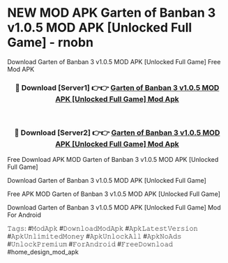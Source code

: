 # NEW MOD APK Garten of Banban 3 v1.0.5 MOD APK [Unlocked Full Game] - rnobn
Download Garten of Banban 3 v1.0.5 MOD APK [Unlocked Full Game] Free Mod APK

<div align="center">
<h3>🔴 Download [Server1] 👉👉 <a href="https://apk-comot.site?title=Garten_of_Banban_3_v1.0.5_MOD_APK_[Unlocked_Full_Game]">Garten of Banban 3 v1.0.5 MOD APK [Unlocked Full Game] Mod Apk</a></h3><br>

<h3>🔴 Download [Server2] 👉👉 <a href="https://apk-comot.site?title=Garten_of_Banban_3_v1.0.5_MOD_APK_[Unlocked_Full_Game]">Garten of Banban 3 v1.0.5 MOD APK [Unlocked Full Game] Mod Apk</a></h3>
</div>


Free Download APK MOD Garten of Banban 3 v1.0.5 MOD APK [Unlocked Full Game]

Download Garten of Banban 3 v1.0.5 MOD APK [Unlocked Full Game] 

Free APK MOD Garten of Banban 3 v1.0.5 MOD APK [Unlocked Full Game] 

Download Garten of Banban 3 v1.0.5 MOD APK [Unlocked Full Game] Mod For Android

𝚃𝚊𝚐𝚜: #𝙼𝚘𝚍𝙰𝚙𝚔 #𝙳𝚘𝚠𝚗𝚕𝚘𝚊𝚍𝙼𝚘𝚍𝙰𝚙𝚔 #𝙰𝚙𝚔𝙻𝚊𝚝𝚎𝚜𝚝𝚅𝚎𝚛𝚜𝚒𝚘𝚗 #𝙰𝚙𝚔𝚄𝚗𝚕𝚒𝚖𝚒𝚝𝚎𝚍𝙼𝚘𝚗𝚎𝚢 #𝙰𝚙𝚔𝚄𝚗𝚕𝚘𝚌𝚔𝙰𝚕𝚕 #𝙰𝚙𝚔𝙽𝚘𝙰𝚍𝚜 #𝚄𝚗𝚕𝚘𝚌𝚔𝙿𝚛𝚎𝚖𝚒𝚞𝚖 #𝙵𝚘𝚛𝙰𝚗𝚍𝚛𝚘𝚒𝚍 #𝙵𝚛𝚎𝚎𝙳𝚘𝚠𝚗𝚕𝚘𝚊𝚍 #home_design_mod_apk
